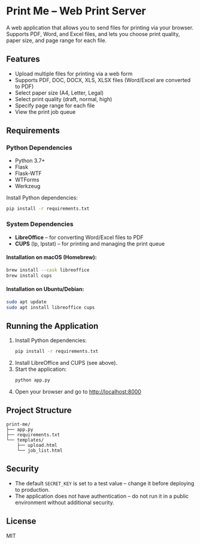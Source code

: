 # Print Me – Web Print Server

A web application that allows you to send files for printing via your browser. Supports PDF, Word, and Excel files, and lets you choose print quality, paper size, and page range for each file.

## Features

- Upload multiple files for printing via a web form
- Supports PDF, DOC, DOCX, XLS, XLSX files (Word/Excel are converted to PDF)
- Select paper size (A4, Letter, Legal)
- Select print quality (draft, normal, high)
- Specify page range for each file
- View the print job queue

## Requirements

### Python Dependencies

- Python 3.7+
- Flask
- Flask-WTF
- WTForms
- Werkzeug

Install Python dependencies:
```sh
pip install -r requirements.txt
```

### System Dependencies

- **LibreOffice** – for converting Word/Excel files to PDF
- **CUPS** (lp, lpstat) – for printing and managing the print queue

#### Installation on macOS (Homebrew):

```sh
brew install --cask libreoffice
brew install cups
```

#### Installation on Ubuntu/Debian:

```sh
sudo apt update
sudo apt install libreoffice cups
```

## Running the Application

1. Install Python dependencies:
    ```sh
    pip install -r requirements.txt
    ```
2. Install LibreOffice and CUPS (see above).
3. Start the application:
    ```sh
    python app.py
    ```
4. Open your browser and go to [http://localhost:8000](http://localhost:8000)

## Project Structure

```
print-me/
├── app.py
├── requirements.txt
└── templates/
    ├── upload.html
    └── job_list.html
```

## Security

- The default `SECRET_KEY` is set to a test value – change it before deploying to production.
- The application does not have authentication – do not run it in a public environment without additional security.

## License

MIT
